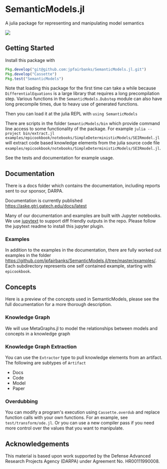 # SemanticModels.jl
A julia package for representing and manipulating model semantics

[![](https://img.shields.io/badge/docs-dev-blue.svg)](https://jpfairbanks.com/doc/aske)

## Getting Started

Install this package with

```julia
Pkg.develop("git@github.com:jpfairbanks/SemanticModels.jl.git")
Pkg.develop("Cassette")
Pkg.test("SemanticModels")
```

Note that loading this package for the first time can take a while because `DifferentialEquations` is a large library that
requires a long precompilation step. Various functions in the `SemanticModels.Dubstep` module can also have long
precompile times, due to heavy use of generated functions.

Then you can load it at the julia REPL with `using SemanticModels`

There are scripts in the folder `SemanticModels/bin` which provide command line access to some functionality of the
package. For example `julia --project bin/extract.jl
examples/epicookbook/notebooks/SimpleDeterministicModels/SEIRmodel.jl` will extract code based knowledge elements from
the julia source code file `examples/epicookbook/notebooks/SimpleDeterministicModels/SEIRmodel.jl`.

See the tests and documentation for example usage.

## Documentation

There is a docs folder which contains the documentation, including reports sent to our sponsor, DARPA.

Documentation is currently published https://aske.gtri.gatech.edu/docs/latest

Many of our documentation and examples are built with Jupyter notebooks. We use
[jupytext](https://github.com/mwouts/jupytext) to support diff friendly outputs in the repo.
Please follow the jupytext readme to install this jupyter plugin.


### Examples

In addition to the examples in the documentation, there are fully worked out examples in the folder
https://github.com/jpfairbanks/SemanticModels.jl/tree/master/examples/. Each subdirectory represents one self contained
example, starting with `epicookbook`.

## Concepts

Here is a preview of the concepts used in SemanticModels, please see the full documentation for a more thorough description.

### Knowledge Graph

We will use MetaGraphs.jl to model the relationships between models and concepts in a knowledge graph

### Knowledge Graph Extraction

You can use the `Extractor` type to pull knowledge elements from an artifact. The following are subtypes of `Artifact`

- Docs
- Code
- Model
- Paper

### Overdubbing

You can modify a program's execution using `Cassette.overdub` and replace function calls with your own functions. For an example, see `test/transform/ode.jl`. Or you can use a new compiler pass if you need more control over the values that you want to manipulate.

## Acknowledgements

This material is based upon work supported by the Defense Advanced Research Projects Agency (DARPA) under Agreement No. HR00111990008.
